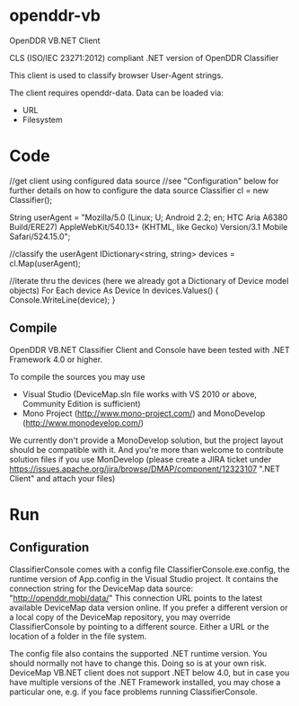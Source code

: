 # openddr-vb
OpenDDR VB.NET Client

CLS (ISO/IEC 23271:2012) compliant .NET version of OpenDDR Classifier

This client is used to classify browser User-Agent strings.

The client requires openddr-data. Data can be loaded via:

 * URL
 * Filesystem

# Code

//get client using configured data source 
//see "Configuration" below for further details on how to configure the data source
Classifier cl = new Classifier();

String userAgent = "Mozilla/5.0 (Linux; U; Android 2.2; en; HTC Aria A6380 Build/ERE27) AppleWebKit/540.13+ (KHTML, like Gecko) Version/3.1 Mobile Safari/524.15.0";

//classify the userAgent
IDictionary<string, string> devices = cl.Map(userAgent);

//iterate thru the devices (here we already got a Dictionary of Device model objects)
For Each device As Device In devices.Values()
{
    Console.WriteLine(device);
}
	
## Compile
OpenDDR VB.NET Classifier Client and Console have been tested with .NET Framework 4.0 or higher.

To compile the sources you may use

- Visual Studio (DeviceMap.sln file works with VS 2010 or above, Community Edition is sufficient)
- Mono Project (http://www.mono-project.com/) and MonoDevelop (http://www.monodevelop.com/)

We currently don't provide a MonoDevelop solution, but the project layout should be compatible with it. And you're more than welcome to contribute solution files if you use MonDevelop (please create a JIRA ticket under https://issues.apache.org/jira/browse/DMAP/component/12323107 ".NET Client" and attach your files)

# Run

## Configuration
ClassifierConsole comes with a config file ClassifierConsole.exe.config, the runtime version of App.config in the Visual Studio project.
It contains the connection string for the DeviceMap data source: "http://openddr.mobi/data/"
This connection URL points to the latest available DeviceMap data version online. 
If you prefer a different version or a local copy of the DeviceMap repository, you may override ClassifierConsole by pointing to a different source. 
Either a URL or the location of a folder in the file system.

The config file also contains the supported .NET runtime version.
<supportedRuntime version="v4.0" sku=".NETFramework,Version=v4.0"/>
You should normally not have to change this. Doing so is at your own risk. DeviceMap VB.NET client does not support .NET below 4.0, but in case you have multiple versions of the .NET Framework installed, you may chose a particular one, e.g. if you face problems running ClassifierConsole.